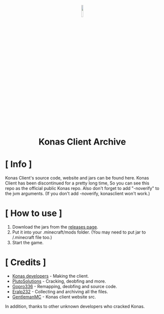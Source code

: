 <div align="center">
<img src ="https://i.imgur.com/QiDjFLC.png" width="10%" height="10%"/>


# Konas Client Archive 

</div>

# [ Info ]

</div>

Konas Client's source code, website and jars can be found here. Konas Client has been discontinued for a pretty long time, So you can see this repo as the official public Konas repo. Also don't forget to add "-noverify" to the jvm arguments. (If you don't add -noverify, konasclient won't work.)

# [ How to use ]

</div>

1. Download the jars from the [releases page](https://github.com/Eralp232/konas-all/releases).
2. Put it into your .minecraft/mods folder. (You may need to put jar to /.minecraft file too.)
3. Start the game.

# [ Credits ]

</div>

+ [Konas developers](https://konasclient.com) - Making the client.
+ [PlutoSolutions](https://github.com/PlutoSolutions) - Cracking, deobfing and more. 
+ [Gopro336](https://github.com/The-Gopro336-Archive/Konas-Deobf-Remap) - Remapping, deobfing and source code.
+ [Eralp232](https://github.com/Eralp232) - Collecting and archiving all the files.
+ [GentlemanMC](https://github.com/GentlemanMC) - Konas client website src.

In addition, thanks to other unknown developers who cracked Konas.
